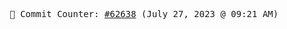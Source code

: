 <p align="center">
    <samp>
        📮 Commit Counter: <a href="https://github.com/Javascript-void0/Javascript-void0/commits/main">#62638</a> (July 27, 2023 @ 09:21 AM)
    </samp>
</p>